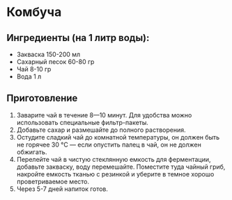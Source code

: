# Комбуча
## Ингредиенты (на 1 литр воды):
- Закваска 150-200 мл
- Сахарный песок 60-80 гр
- Чай 8-10 гр
- Вода 1 л

## Приготовление
1. Заварите чай в течение 8—10 минут. Для удобства можно использовать специальные фильтр-пакеты.
2. Добавьте сахар и размешайте до полного растворения.
3. Остудите сладкий чай до комнатной температуры, он должен быть не горячее 30 °C — если опустить палец в чай, он не должен обжигать.
4. Перелейте чай в чистую стеклянную емкость для ферментации, добавьте закваску, воду перемешайте. Поместите туда чайный гриб, накройте емкость тканью с резинкой и уберите в темное хорошо проветриваемое место.
5. Через 5-7 дней напиток готов.

